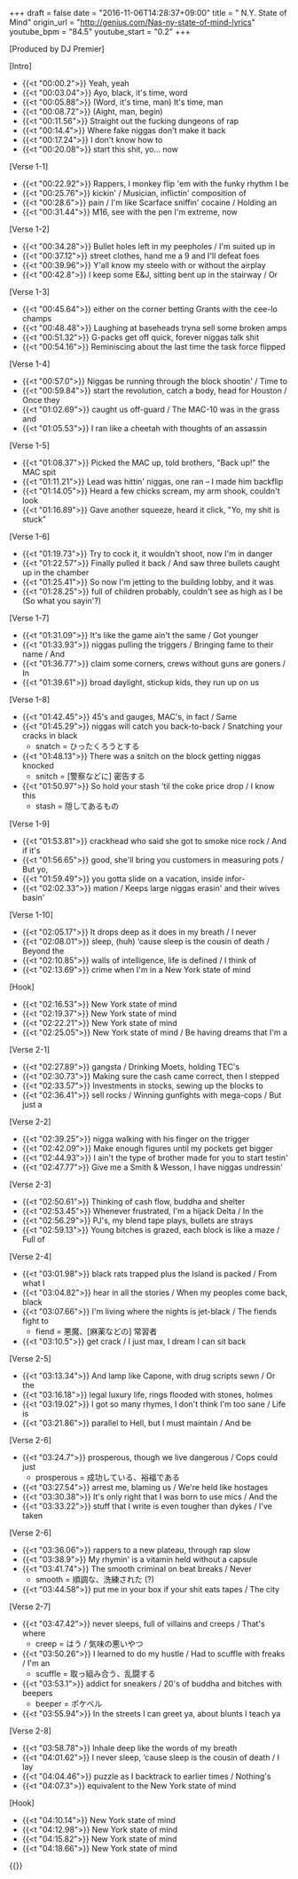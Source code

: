+++
draft = false
date = "2016-11-06T14:28:37+09:00"
title = " N.Y. State of Mind"
origin_url = "http://genius.com/Nas-ny-state-of-mind-lyrics"
youtube_bpm = "84.5"
youtube_start = "0.2"
+++

[Produced by DJ Premier]  
  
[Intro]  

* {{<t "00:00.2">}} Yeah, yeah  
* {{<t "00:03.04">}} Ayo, black, it's time, word  
* {{<t "00:05.88">}} (Word, it's time, man) It's time, man  
* {{<t "00:08.72">}} (Aight, man, begin)  
* {{<t "00:11.56">}} Straight out the fucking dungeons of rap  
* {{<t "00:14.4">}} Where fake niggas don't make it back  
* {{<t "00:17.24">}} I don't know how to  
* {{<t "00:20.08">}} start this shit, yo... now
  
[Verse 1-1]  

* {{<t "00:22.92">}} Rappers, I monkey flip 'em with the funky rhythm I be  
* {{<t "00:25.76">}} kickin' / Musician, inflictin' composition of  
* {{<t "00:28.6">}} pain / I'm like Scarface sniffin' cocaine / Holding an
* {{<t "00:31.44">}} M16, see with the pen I'm extreme, now

[Verse 1-2]  

* {{<t "00:34.28">}} Bullet holes left in my peepholes / I'm suited up in  
* {{<t "00:37.12">}} street clothes, hand me a 9 and I'll defeat foes  
* {{<t "00:39.96">}} Y'all know my steelo with or without the airplay  
* {{<t "00:42.8">}} I keep some E&J, sitting bent up in the stairway / Or

[Verse 1-3]  

* {{<t "00:45.64">}} either on the corner betting Grants with the cee-lo champs  
* {{<t "00:48.48">}} Laughing at baseheads tryna sell some broken amps  
* {{<t "00:51.32">}} G-packs get off quick, forever niggas talk shit  
* {{<t "00:54.16">}} Reminiscing about the last time the task force flipped  

[Verse 1-4]  

* {{<t "00:57.0">}} Niggas be running through the block shootin' / Time to 
* {{<t "00:59.84">}} start the revolution, catch a body, head for Houston / Once they
* {{<t "01:02.69">}} caught us off-guard / The MAC-10 was in the grass and  
* {{<t "01:05.53">}} I ran like a cheetah with thoughts of an assassin  

[Verse 1-5]  

* {{<t "01:08.37">}} Picked the MAC up, told brothers, "Back up!" the MAC spit  
* {{<t "01:11.21">}} Lead was hittin' niggas, one ran – I made him backflip  
* {{<t "01:14.05">}} Heard a few chicks scream, my arm shook, couldn't look  
* {{<t "01:16.89">}} Gave another squeeze, heard it click, "Yo, my shit is stuck"  

[Verse 1-6]  

* {{<t "01:19.73">}} Try to cock it, it wouldn't shoot, now I'm in danger  
* {{<t "01:22.57">}} Finally pulled it back / And saw three bullets caught up in the chamber 
* {{<t "01:25.41">}} So now I'm jetting to the building lobby, and it was
* {{<t "01:28.25">}} full of children probably, couldn't see as high as I be  (So what you sayin'?)

[Verse 1-7]  

* {{<t "01:31.09">}} It's like the game ain't the same / Got younger
* {{<t "01:33.93">}} niggas pulling the triggers / Bringing fame to their name / And
* {{<t "01:36.77">}} claim some corners, crews without guns are goners / In 
* {{<t "01:39.61">}} broad daylight, stickup kids, they run up on us  

[Verse 1-8]  

* {{<t "01:42.45">}} 45's and gauges, MAC's, in fact / Same
* {{<t "01:45.29">}} niggas will catch you back-to-back / Snatching your cracks in black  
    * snatch = ひったくろうとする
* {{<t "01:48.13">}} There was a snitch on the block getting niggas knocked  
    * snitch = [警察などに] 密告する
* {{<t "01:50.97">}} So hold your stash 'til the coke price drop / I know this 
    * stash = 隠してあるもの

[Verse 1-9]  

* {{<t "01:53.81">}} crackhead who said she got to smoke nice rock / And if it's
* {{<t "01:56.65">}} good, she'll bring you customers in measuring pots / But yo, 
* {{<t "01:59.49">}} you gotta slide on a vacation, inside infor-
* {{<t "02:02.33">}} mation / Keeps large niggas erasin' and their wives basin'  

[Verse 1-10]  

* {{<t "02:05.17">}} It drops deep as it does in my breath / I never
* {{<t "02:08.01">}} sleep, (huh) ‘cause sleep is the cousin of death / Beyond the 
* {{<t "02:10.85">}} walls of intelligence, life is defined / I think of
* {{<t "02:13.69">}} crime when I'm in a New York state of mind  
  
[Hook]  

* {{<t "02:16.53">}} New York state of mind  
* {{<t "02:19.37">}} New York state of mind
* {{<t "02:22.21">}} New York state of mind  
* {{<t "02:25.05">}} New York state of mind / Be having dreams that I'm a 

[Verse 2-1]  

* {{<t "02:27.89">}} gangsta / Drinking Moets, holding TEC's  
* {{<t "02:30.73">}} Making sure the cash came correct, then I stepped  
* {{<t "02:33.57">}} Investments in stocks, sewing up the blocks to  
* {{<t "02:36.41">}} sell rocks / Winning gunfights with mega-cops / But just a

[Verse 2-2]  

* {{<t "02:39.25">}} nigga walking with his finger on the trigger  
* {{<t "02:42.09">}} Make enough figures until my pockets get bigger   
* {{<t "02:44.93">}} I ain't the type of brother made for you to start testin'  
* {{<t "02:47.77">}} Give me a Smith & Wesson, I have niggas undressin'  

[Verse 2-3]  

* {{<t "02:50.61">}} Thinking of cash flow, buddha and shelter  
* {{<t "02:53.45">}} Whenever frustrated, I'm a hijack Delta / In the  
* {{<t "02:56.29">}} PJ's, my blend tape plays, bullets are strays  
* {{<t "02:59.13">}} Young bitches is grazed, each block is like a maze / Full of  

[Verse 2-4]  

* {{<t "03:01.98">}} black rats trapped plus the Island is packed / From what I  
* {{<t "03:04.82">}} hear in all the stories / When my peoples come back, black  
* {{<t "03:07.66">}} I'm living where the nights is jet-black / The fiends fight to  
    * fiend = 悪魔、[麻薬などの] 常習者
* {{<t "03:10.5">}} get crack / I just max, I dream I can sit back  

[Verse 2-5]  

* {{<t "03:13.34">}} And lamp like Capone, with drug scripts sewn / Or the  
* {{<t "03:16.18">}} legal luxury life, rings flooded with stones, holmes  
* {{<t "03:19.02">}} I got so many rhymes, I don't think I'm too sane / Life is
* {{<t "03:21.86">}} parallel to Hell, but I must maintain / And be

[Verse 2-6]  

* {{<t "03:24.7">}} prosperous, though we live dangerous / Cops could just  
    * prosperous = 成功している、裕福である
* {{<t "03:27.54">}} arrest me, blaming us / We're held like hostages  
* {{<t "03:30.38">}} It's only right that I was born to use mics / And the  
* {{<t "03:33.22">}} stuff that I write is even tougher than dykes / I've taken

[Verse 2-6]  

* {{<t "03:36.06">}} rappers to a new plateau, through rap slow  
* {{<t "03:38.9">}} My rhymin' is a vitamin held without a capsule  
* {{<t "03:41.74">}} The smooth criminal on beat breaks / Never  
    * smooth = 順調な、洗練された (?)
* {{<t "03:44.58">}} put me in your box if your shit eats tapes / The city

[Verse 2-7]  

* {{<t "03:47.42">}} never sleeps, full of villains and creeps / That's where 
   * creep = はう / 気味の悪いやつ
* {{<t "03:50.26">}} I learned to do my hustle / Had to scuffle with freaks / I'm an 
   * scuffle = 取っ組み合う、乱闘する
* {{<t "03:53.1">}} addict for sneakers  / 20's of buddha and bitches with beepers  
   * beeper = ポケベル
* {{<t "03:55.94">}} In the streets I can greet ya, about blunts I teach ya  

[Verse 2-8]  

* {{<t "03:58.78">}} Inhale deep like the words of my breath  
* {{<t "04:01.62">}} I never sleep, ‘cause sleep is the cousin of death / I lay  
* {{<t "04:04.46">}} puzzle as I backtrack to earlier times / Nothing's  
* {{<t "04:07.3">}} equivalent to the New York state of mind  
  
[Hook]  

* {{<t "04:10.14">}} New York state of mind  
* {{<t "04:12.98">}} New York state of mind
* {{<t "04:15.82">}} New York state of mind  
* {{<t "04:18.66">}} New York state of mind

{{<y UKjj4hk0pV4>}}
